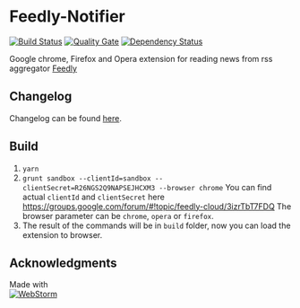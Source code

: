 Feedly-Notifier
===============

[![Build Status](https://travis-ci.org/olsh/Feedly-Notifier.svg?branch=master)](https://travis-ci.org/olsh/Feedly-Notifier)
[![Quality Gate](https://sonarqube.com/api/badges/gate?key=feedly-notifier)](https://sonarqube.com/dashboard/index/feedly-notifier)
[![Dependency Status](https://gemnasium.com/badges/github.com/olsh/Feedly-Notifier.svg)](https://gemnasium.com/github.com/olsh/Feedly-Notifier)

Google chrome, Firefox and Opera extension for reading news from rss aggregator [Feedly](https://feedly.com)

## Changelog

Changelog can be found [here](https://github.com/olsh/Feedly-Notifier/releases).

## Build

1. `yarn`
2. `grunt sandbox --clientId=sandbox --clientSecret=R26NGS2Q9NAPSEJHCXM3 --browser chrome`
You can find actual `clientId` and `clientSecret` here https://groups.google.com/forum/#!topic/feedly-cloud/3izrTbT7FDQ
The browser parameter can be `chrome`, `opera` or `firefox`.
3. The result of the commands will be in `build` folder, now you can load the extension to browser.

## Acknowledgments

Made with  
[![WebStorm](https://github.com/olsh/Feedly-Notifier/raw/master/logos/ws-logo.png)](https://www.jetbrains.com/webstorm/)
